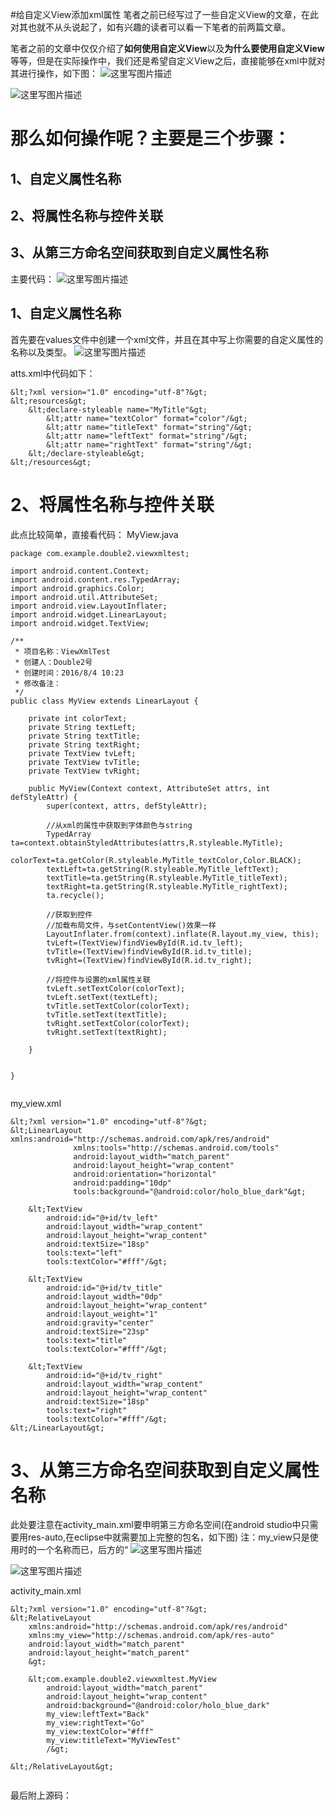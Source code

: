 #给自定义View添加xml属性
笔者之前已经写过了一些自定义View的文章，在此对其也就不从头说起了，如有兴趣的读者可以看一下笔者的前两篇文章。  

笔者之前的文章中仅仅介绍了**如何使用自定义View**以及**为什么要使用自定义View**等等，但是在实际操作中，我们还是希望自定义View之后，直接能够在xml中就对其进行操作，如下图： <img src="https://imgconvert.csdnimg.cn/aHR0cDovL2ltZy5ibG9nLmNzZG4ubmV0LzIwMTYwODA0MTEwMTUwNDEy" alt="这里写图片描述">

<img src="https://imgconvert.csdnimg.cn/aHR0cDovL2ltZy5ibG9nLmNzZG4ubmV0LzIwMTYwODA0MTEwMTM5MjU2" alt="这里写图片描述">

# 那么如何操作呢？主要是三个步骤：

## 1、自定义属性名称

## 2、将属性名称与控件关联

## 3、从第三方命名空间获取到自定义属性名称

主要代码： <img src="https://imgconvert.csdnimg.cn/aHR0cDovL2ltZy5ibG9nLmNzZG4ubmV0LzIwMTYwODA0MTEwODU4ODM2" alt="这里写图片描述">

## 1、自定义属性名称

首先要在values文件中创建一个xml文件，并且在其中写上你需要的自定义属性的名称以及类型。 <img src="https://imgconvert.csdnimg.cn/aHR0cDovL2ltZy5ibG9nLmNzZG4ubmV0LzIwMTYwODA0MTEwNTQ5Nzc1" alt="这里写图片描述">

atts.xml中代码如下：

```
&lt;?xml version="1.0" encoding="utf-8"?&gt;
&lt;resources&gt;
    &lt;declare-styleable name="MyTitle"&gt;
        &lt;attr name="textColor" format="color"/&gt;
        &lt;attr name="titleText" format="string"/&gt;
        &lt;attr name="leftText" format="string"/&gt;
        &lt;attr name="rightText" format="string"/&gt;
    &lt;/declare-styleable&gt;
&lt;/resources&gt;

```

# 2、将属性名称与控件关联

此点比较简单，直接看代码： MyView.java

```
package com.example.double2.viewxmltest;

import android.content.Context;
import android.content.res.TypedArray;
import android.graphics.Color;
import android.util.AttributeSet;
import android.view.LayoutInflater;
import android.widget.LinearLayout;
import android.widget.TextView;

/**
 * 项目名称：ViewXmlTest
 * 创建人：Double2号
 * 创建时间：2016/8/4 10:23
 * 修改备注：
 */
public class MyView extends LinearLayout {

    private int colorText;
    private String textLeft;
    private String textTitle;
    private String textRight;
    private TextView tvLeft;
    private TextView tvTitle;
    private TextView tvRight;

    public MyView(Context context, AttributeSet attrs, int defStyleAttr) {
        super(context, attrs, defStyleAttr);

        //从xml的属性中获取到字体颜色与string
        TypedArray ta=context.obtainStyledAttributes(attrs,R.styleable.MyTitle);
        colorText=ta.getColor(R.styleable.MyTitle_textColor,Color.BLACK);
        textLeft=ta.getString(R.styleable.MyTitle_leftText);
        textTitle=ta.getString(R.styleable.MyTitle_titleText);
        textRight=ta.getString(R.styleable.MyTitle_rightText);
        ta.recycle();

        //获取到控件
        //加载布局文件，与setContentView()效果一样
        LayoutInflater.from(context).inflate(R.layout.my_view, this);
        tvLeft=(TextView)findViewById(R.id.tv_left);
        tvTitle=(TextView)findViewById(R.id.tv_title);
        tvRight=(TextView)findViewById(R.id.tv_right);

        //将控件与设置的xml属性关联
        tvLeft.setTextColor(colorText);
        tvLeft.setText(textLeft);
        tvTitle.setTextColor(colorText);
        tvTitle.setText(textTitle);
        tvRight.setTextColor(colorText);
        tvRight.setText(textRight);

    }


}


```

my_view.xml

```
&lt;?xml version="1.0" encoding="utf-8"?&gt;
&lt;LinearLayout xmlns:android="http://schemas.android.com/apk/res/android"
              xmlns:tools="http://schemas.android.com/tools"
              android:layout_width="match_parent"
              android:layout_height="wrap_content"
              android:orientation="horizontal"
              android:padding="10dp"
              tools:background="@android:color/holo_blue_dark"&gt;

    &lt;TextView
        android:id="@+id/tv_left"
        android:layout_width="wrap_content"
        android:layout_height="wrap_content"
        android:textSize="18sp"
        tools:text="left"
        tools:textColor="#fff"/&gt;

    &lt;TextView
        android:id="@+id/tv_title"
        android:layout_width="0dp"
        android:layout_height="wrap_content"
        android:layout_weight="1"
        android:gravity="center"
        android:textSize="23sp"
        tools:text="title"
        tools:textColor="#fff"/&gt;

    &lt;TextView
        android:id="@+id/tv_right"
        android:layout_width="wrap_content"
        android:layout_height="wrap_content"
        android:textSize="18sp"
        tools:text="right"
        tools:textColor="#fff"/&gt;
&lt;/LinearLayout&gt;

```

# 3、从第三方命名空间获取到自定义属性名称

此处要注意在activity_main.xml要申明第三方命名空间(在android studio中只需要用res-auto,在eclipse中就需要加上完整的包名，如下图) 注：my_view只是使用时的一个名称而已，后方的“ <img src="https://imgconvert.csdnimg.cn/aHR0cDovL2ltZy5ibG9nLmNzZG4ubmV0LzIwMTYwODA0MTExMzI4OTQz" alt="这里写图片描述">

<img src="https://imgconvert.csdnimg.cn/aHR0cDovL2ltZy5ibG9nLmNzZG4ubmV0LzIwMTYwODA0MTExMzQ5NTI2" alt="这里写图片描述">

activity_main.xml

```
&lt;?xml version="1.0" encoding="utf-8"?&gt;
&lt;RelativeLayout
    xmlns:android="http://schemas.android.com/apk/res/android"
    xmlns:my_view="http://schemas.android.com/apk/res-auto"
    android:layout_width="match_parent"
    android:layout_height="match_parent"
    &gt;

    &lt;com.example.double2.viewxmltest.MyView
        android:layout_width="match_parent"
        android:layout_height="wrap_content"
        android:background="@android:color/holo_blue_dark"
        my_view:leftText="Back"
        my_view:rightText="Go"
        my_view:textColor="#fff"
        my_view:titleText="MyViewTest"
        /&gt;

&lt;/RelativeLayout&gt;


```

最后附上源码：

